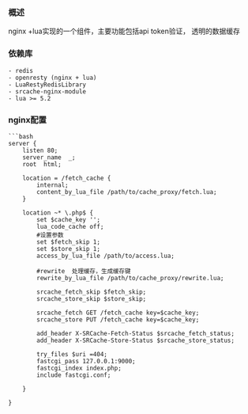 ### 概述
nginx +lua实现的一个组件，主要功能包括api token验证， 透明的数据缓存

### 依赖库
	- redis 
	- openresty (nginx + lua)
	- LuaRestyRedisLibrary
	- srcache-nginx-module
	- lua >= 5.2

### nginx配置
	```bash
	server {
		listen 80;
		server_name  _;
		root  html;

		location = /fetch_cache {
			internal;
			content_by_lua_file /path/to/cache_proxy/fetch.lua;
		} 

		location ~* \.php$ {
			set $cache_key '';
			lua_code_cache off;
			#设置参数
			set $fetch_skip 1;
			set $store_skip 1;
			access_by_lua_file /path/to/access.lua;

			#rewrite  处理缓存，生成缓存键
			rewrite_by_lua_file /path/to/cache_proxy/rewrite.lua;

			srcache_fetch_skip $fetch_skip;
			srcache_store_skip $store_skip;

			srcache_fetch GET /fetch_cache key=$cache_key;
			srcache_store PUT /fetch_cache key=$cache_key;

			add_header X-SRCache-Fetch-Status $srcache_fetch_status;
			add_header X-SRCache-Store-Status $srcache_store_status;

			try_files $uri =404;
			fastcgi_pass 127.0.0.1:9000;
			fastcgi_index index.php;
			include fastcgi.conf; 

		}

	}
```
